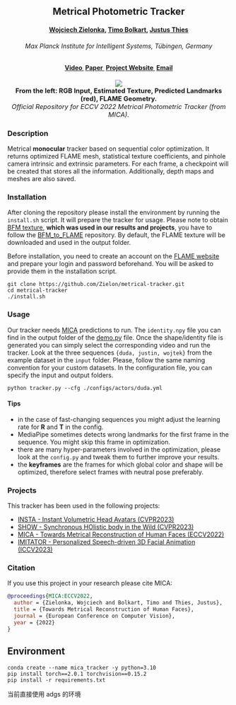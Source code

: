 <h2 align="center"><b>Metrical Photometric Tracker</b></h2>

<h4 align="center"><b><a href="https://zielon.github.io/" target="_blank">Wojciech
Zielonka</a>, <a href="https://sites.google.com/site/bolkartt/" target="_blank">Timo
Bolkart</a>, <a href="https://justusthies.github.io/" target="_blank">Justus Thies</a></b></h4>

<h6 align="center"><i>Max Planck Institute for Intelligent Systems, Tübingen, Germany</i></h6>

<h4 align="center">
<a href="https://youtu.be/vzzEbvv08VA" target="_blank">Video&nbsp</a>
<a href="https://arxiv.org/pdf/2204.06607.pdf" target="_blank">Paper&nbsp</a>
<a href="https://zielon.github.io/mica/" target="_blank">Project Website&nbsp</a>
<a href="mailto:&#109;&#105;&#099;&#097;&#064;&#116;&#117;&#101;&#046;&#109;&#112;&#103;&#046;&#100;&#101;">Email</a>
</h4>

<div align="center"> 
<img src="documents/teaser.gif">
<br>
<b style="font-size: 1.05em;">From the left: RGB Input, Estimated Texture, Predicted Landmarks (red), FLAME Geometry.</b>
<br>
<i style="font-size: 1.05em;">Official Repository for ECCV 2022 Metrical Photometric Tracker (from MICA).</i>
</div>

### Description

Metrical **monocular** tracker based on sequential color optimization. It returns optimized FLAME mesh, statistical
texture coefficients, and pinhole camera intrinsic and extrinsic parameters. For each frame, a checkpoint will be
created
that stores all the information. Additionally, depth maps and meshes are also saved.

### Installation

After cloning the repository please install the environment by running the `install.sh` script. It will prepare the
tracker for usage. Please note to obtain [BFM texture](https://faces.dmi.unibas.ch/bfm/bfm2017.html), **which was
used in our results and projects**, you have to follow the [BFM_to_FLAME](https://github.com/TimoBolkart/BFM_to_FLAME)
repository. By
default, the FLAME texture will be downloaded and used in the output folder.

Before installation, you need to create an account on the [FLAME website](https://flame.is.tue.mpg.de/) and prepare your
login and password beforehand. You will be asked to provide them in the installation script.

```shell
git clone https://github.com/Zielon/metrical-tracker.git
cd metrical-tracker
./install.sh
```

### Usage

Our tracker needs [MICA](https://github.com/Zielon/MICA) predictions to run. The `identity.npy` file you can find in the
output folder of the [demo.py](https://github.com/Zielon/MICA/blob/master/demo.py) file. Once the shape/identity file is
generated you can simply select the corresponding video and run the tracker. Look at the three
sequences `{duda, justin, wojtek}` from the example dataset
in the `input` folder. Please, follow the same naming convention for your custom datasets. In the configuration file,
you can specify the input and output folders.

```shell
python tracker.py --cfg ./configs/actors/duda.yml
```

#### Tips

- in the case of fast-changing sequences you might adjust the learning rate for **R** and **T** in the config.
- MediaPipe sometimes detects wrong landmarks for the first frame in the sequence. You might skip this frame in optimization.
- there are many hyper-parameters involved in the optimization, please look at the `config.py` and tweak them to further improve
  your results.
- the **keyframes** are the frames for which global color and shape will be optimized, therefore select frames with neutral pose preferably.

### Projects

This tracker has been used in the following projects:

- [INSTA - Instant Volumetric Head Avatars (CVPR2023)](https://zielon.github.io/insta/)
- [SHOW - Synchronous HOlistic body in the Wild (CVPR2023)](https://github.com/yhw-yhw/SHOW)
- [MICA - Towards Metrical Reconstruction of Human Faces (ECCV2022)](https://zielon.github.io/mica/)
- [IMITATOR - Personalized Speech-driven 3D Facial Animation (ICCV2023)](https://balamuruganthambiraja.github.io/Imitator/)

### Citation

If you use this project in your research please cite MICA:

```bibtex
@proceedings{MICA:ECCV2022,
  author = {Zielonka, Wojciech and Bolkart, Timo and Thies, Justus},
  title = {Towards Metrical Reconstruction of Human Faces},
  journal = {European Conference on Computer Vision},
  year = {2022}
}
```

## Environment

```
conda create --name mica_tracker -y python=3.10
pip install torch==2.0.1 torchvision==0.15.2
pip install -r requirements.txt
```

当前直接使用 adgs 的环境